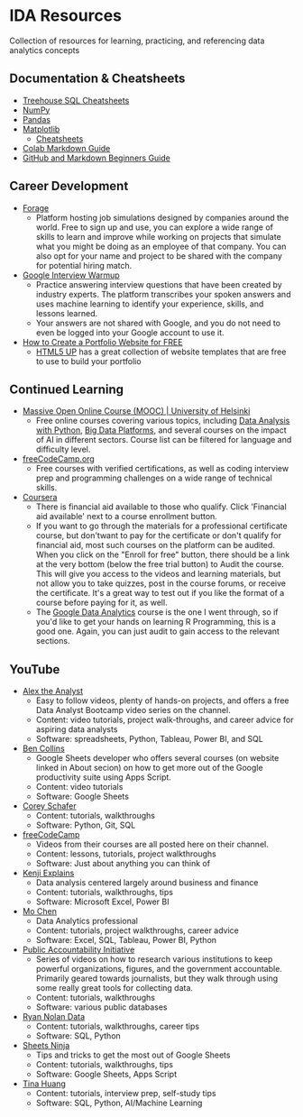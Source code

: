 # IDA Resources
Collection of resources for learning, practicing, and referencing data analytics concepts

## Documentation & Cheatsheets
* [Treehouse SQL Cheatsheets](https://github.com/treehouse/cheatsheets/tree/master)
* [NumPy](https://numpy.org/doc/stable/user/index.html)
* [Pandas](https://pandas.pydata.org/pandas-docs/stable/user_guide/index.html#user-guide)
* [Matplotlib](https://matplotlib.org/stable/index.html)
    - [Cheatsheets](https://matplotlib.org/cheatsheets/)
* [Colab Markdown Guide](https://colab.research.google.com/notebooks/markdown_guide.ipynb)
* [GitHub and Markdown Beginners Guide](https://github.com/jef-fortunahamid/Github-and-Markdown-Beginners-Guide)

## Career Development
* [Forage](https://www.theforage.com/)
    - Platform hosting job simulations designed by companies around the world. Free to sign up and use, you can explore a wide range of skills to learn and improve while working on projects that simulate what you might be doing as an employee of that company. You can also opt for your name and project to be shared with the company for potential hiring match.
* [Google Interview Warmup](https://grow.google/certificates/interview-warmup/)
    - Practice answering interview questions that have been created by industry experts. The platform transcribes your spoken answers and uses machine learning to identify your experience, skills, and lessons learned.
    - Your answers are not shared with Google, and you do not need to even be logged into your Google account to use it.
* [How to Create a Portfolio Website for FREE](https://www.youtube.com/watch?v=ocdwh0KYeUs)
    - [HTML5 UP](https://html5up.net/) has a great collection of website templates that are free to use to build your portfolio

## Continued Learning
* [Massive Open Online Course (MOOC) | University of Helsinki](https://www.mooc.fi/en/)
    - Free online courses covering various topics, including [Data Analysis with Python](https://courses.mooc.fi/org/uh-cs/courses/data-analysis-with-python-2023-2024), [Big Data Platforms](https://big-data-platforms-24.mooc.fi/), and several courses on the impact of AI in different sectors. Course list can be filtered for language and difficulty level.
* [freeCodeCamp.org](https://www.freecodecamp.org/)
    - Free courses with verified certifications, as well as coding interview prep and programming challenges on a wide range of technical skills.
* [Coursera](https://www.coursera.org/)
    - There is financial aid available to those who qualify. Click 'Financial aid available' next to a course enrollment button.
    - If you want to go through the materials for a professional certificate course, but don'twant to pay for the certificate or don't qualify for financial aid, most such courses on the platform can be audited. When you click on the "Enroll for free" button, there should be a link at the very bottom (below the free trial button) to Audit the course. This will give you access to the videos and learning materials, but not allow you to take quizzes, post in the course forums, or receive the certificate. It's a great way to test out if you like the format of a course before paying for it, as well.
    - The [Google Data Analytics](https://www.coursera.org/professional-certificates/google-data-analytics) course is the one I went through, so if you'd like to get your hands on learning R Programming, this is a good one. Again, you can just audit to gain access to the relevant sections.

## YouTube
* [Alex the Analyst](https://www.youtube.com/@AlexTheAnalyst)
    - Easy to follow videos, plenty of hands-on projects, and offers a free Data Analyst Bootcamp video series on the channel.
    - Content: video tutorials, project walk-throughs, and career advice for aspiring data analysts
    - Software: spreadsheets, Python, Tableau, Power BI, and SQL
* [Ben Collins](https://www.youtube.com/@benlcollins)
    - Google Sheets developer who offers several courses (on website linked in About secion) on how to get more out of the Google productivity suite using Apps Script.
    - Content: video tutorials
    - Software: Google Sheets
* [Corey Schafer](https://www.youtube.com/@coreyms)
    - Content: tutorials, walkthroughs
    - Software: Python, Git, SQL
* [freeCodeCamp](https://www.youtube.com/@freecodecamp)
    - Videos from their courses are all posted here on their channel.
    - Content: lessons, tutorials, project walkthroughs
    - Software: Just about anything you can think of
* [Kenji Explains](https://www.youtube.com/@KenjiExplains)
    - Data analysis centered largely around business and finance
    - Content: tutorials, walkthroughs, tips
    - Software: Microsoft Excel, Power BI
* [Mo Chen](https://www.youtube.com/@mo-chen)
    - Data Analytics professional
    - Content: tutorials, project walkthroughs, career advice
    - Software: Excel, SQL, Tableau, Power BI, Python
* [Public Accountability Initiative](https://www.youtube.com/@publicaccountabilityinitia3490)
    - Series of videos on how to research various institutions to keep powerful organizations, figures, and the government accountable. Primarily geared towards journalists, but they walk through using some really great tools for collecting data.
    - Content: tutorials, walkthroughs
    - Software: various public databases
* [Ryan Nolan Data](https://www.youtube.com/@RyanNolanData)
    - Content: tutorials, walkthroughs, career tips
    - Software: SQL, Python
* [Sheets Ninja](https://www.youtube.com/@SheetsNinja)
    - Tips and tricks to get the most out of Google Sheets
    - Content: tutorials, walkthroughs, tips
    - Software: Google Sheets, Apps Script
* [Tina Huang](https://www.youtube.com/@TinaHuang1)
    - Content: tutorials, interview prep, self-study tips
    - Software: SQL, Python, AI/Machine Learning
